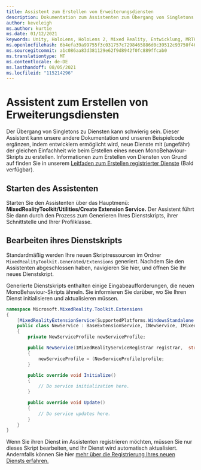 ```yaml
---
title: Assistent zum Erstellen von Erweiterungsdiensten
description: Dokumentation zum Assistenten zum Übergang von Singletons zu Diensten – MRTK
author: keveleigh
ms.author: kurtie
ms.date: 01/12/2021
keywords: Unity, HoloLens, HoloLens 2, Mixed Reality, Entwicklung, MRTK,
ms.openlocfilehash: 6b4efa39a99755f3c031757c7298465886d0c39512c93750f4653200edce9e17
ms.sourcegitcommit: a1c086aa83d381129e62f9d8942f0fc889ffcab0
ms.translationtype: MT
ms.contentlocale: de-DE
ms.lasthandoff: 08/05/2021
ms.locfileid: "115214296"
---
```

# <a name="extension-service-creation-wizard"></a>Assistent zum Erstellen von Erweiterungsdiensten

Der Übergang von Singletons zu Diensten kann schwierig sein. Dieser Assistent kann unsere andere Dokumentation und unseren Beispielcode ergänzen, indem entwicklern ermöglicht wird, neue Dienste mit (ungefähr) der gleichen Einfachheit wie beim Erstellen eines neuen MonoBehaviour-Skripts zu erstellen. Informationen zum Erstellen von Diensten von Grund auf finden Sie in unserem [Leitfaden zum Erstellen registrierter Dienste](../../configuration/mixed-reality-configuration-guide.md) (Bald verfügbar).

## <a name="launching-the-wizard"></a>Starten des Assistenten

Starten Sie den Assistenten über das Hauptmenü: **MixedRealityToolkit/Utilities/Create Extension Service.** Der Assistent führt Sie dann durch den Prozess zum Generieren Ihres Dienstskripts, ihrer Schnittstelle und Ihrer Profilklasse.

## <a name="editing-your-service-script"></a>Bearbeiten ihres Dienstskripts

Standardmäßig werden Ihre neuen Skriptressourcen im Ordner `MixedRealityToolkit.Generated/Extensions` generiert. Nachdem Sie den Assistenten abgeschlossen haben, navigieren Sie hier, und öffnen Sie Ihr neues Dienstskript.

Generierte Dienstskripts enthalten einige Eingabeaufforderungen, die neuen MonoBehaviour-Skripts ähneln. Sie informieren Sie darüber, wo Sie Ihren Dienst initialisieren und aktualisieren müssen.

```csharp
namespace Microsoft.MixedReality.Toolkit.Extensions
{
    [MixedRealityExtensionService(SupportedPlatforms.WindowsStandalone|SupportedPlatforms.MacStandalone|SupportedPlatforms.LinuxStandalone|SupportedPlatforms.WindowsUniversal)]
    public class NewService : BaseExtensionService, INewService, IMixedRealityExtensionService
    {
        private NewServiceProfile newServiceProfile;

        public NewService(IMixedRealityServiceRegistrar registrar,  string name,  uint priority,  BaseMixedRealityProfile profile) : base(registrar, name, priority, profile) 
        {
            newServiceProfile = (NewServiceProfile)profile;
        }

        public override void Initialize()
        {
            // Do service initialization here.
        }

        public override void Update()
        {
            // Do service updates here.
        }
    }
}
```

Wenn Sie ihren Dienst im Assistenten registrieren möchten, müssen Sie nur dieses Skript bearbeiten, und Ihr Dienst wird automatisch aktualisiert. Andernfalls können Sie hier [mehr über die Registrierung Ihres neuen Diensts erfahren.](../../configuration/mixed-reality-configuration-guide.md)
